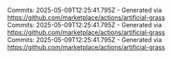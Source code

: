 Commits: 2025-05-09T12:25:41.795Z - Generated via https://github.com/marketplace/actions/artificial-grass
<br>
Commits: 2025-05-09T12:25:41.795Z - Generated via https://github.com/marketplace/actions/artificial-grass
<br>
Commits: 2025-05-09T12:25:41.795Z - Generated via https://github.com/marketplace/actions/artificial-grass
<br>
